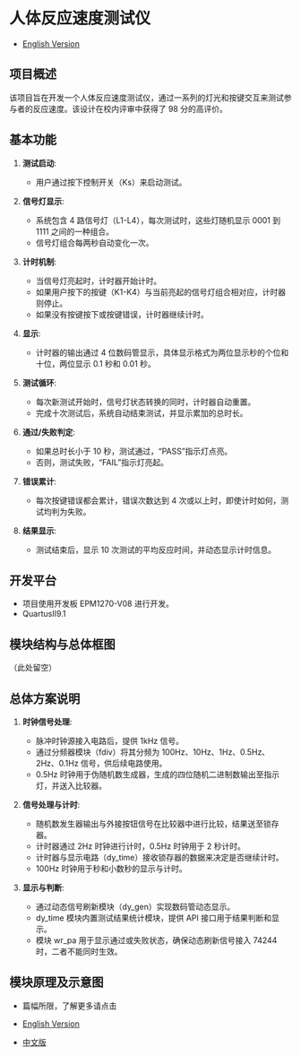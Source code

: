 # 人体反应速度测试仪

- [English Version](./README.md)

## 项目概述

该项目旨在开发一个人体反应速度测试仪，通过一系列的灯光和按键交互来测试参与者的反应速度。该设计在校内评审中获得了 98 分的高评价。

## 基本功能

1. **测试启动**:

   - 用户通过按下控制开关（Ks）来启动测试。

2. **信号灯显示**:

   - 系统包含 4 路信号灯（L1-L4），每次测试时，这些灯随机显示 0001 到 1111 之间的一种组合。
   - 信号灯组合每两秒自动变化一次。

3. **计时机制**:

   - 当信号灯亮起时，计时器开始计时。
   - 如果用户按下的按键（K1-K4）与当前亮起的信号灯组合相对应，计时器则停止。
   - 如果没有按键按下或按键错误，计时器继续计时。

4. **显示**:

   - 计时器的输出通过 4 位数码管显示，具体显示格式为两位显示秒的个位和十位，两位显示 0.1 秒和 0.01 秒。

5. **测试循环**:

   - 每次新测试开始时，信号灯状态转换的同时，计时器自动重置。
   - 完成十次测试后，系统自动结束测试，并显示累加的总时长。

6. **通过/失败判定**:

   - 如果总时长小于 10 秒，测试通过，“PASS”指示灯点亮。
   - 否则，测试失败，“FAIL”指示灯亮起。

7. **错误累计**:

   - 每次按键错误都会累计，错误次数达到 4 次或以上时，即使计时如何，测试均判为失败。

8. **结果显示**:
   - 测试结束后，显示 10 次测试的平均反应时间，并动态显示计时信息。

## 开发平台

- 项目使用开发板 EPM1270-V08 进行开发。
- QuartusII9.1

## 模块结构与总体框图

（此处留空）

## 总体方案说明

1. **时钟信号处理**:

   - 脉冲时钟源接入电路后，提供 1kHz 信号。
   - 通过分频器模块（fdiv）将其分频为 100Hz、10Hz、1Hz、0.5Hz、2Hz、0.1Hz 信号，供后续电路使用。
   - 0.5Hz 时钟用于伪随机数生成器，生成的四位随机二进制数输出至指示灯，并送入比较器。

2. **信号处理与计时**:

   - 随机数发生器输出与外接按钮信号在比较器中进行比较，结果送至锁存器。
   - 计时器通过 2Hz 时钟进行计时，0.5Hz 时钟用于 2 秒计时。
   - 计时器与显示电路（dy_time）接收锁存器的数据来决定是否继续计时。
   - 100Hz 时钟用于秒和小数秒的显示与计时。

3. **显示与判断**:
   - 通过动态信号刷新模块（dy_gen）实现数码管动态显示。
   - dy_time 模块内置测试结果统计模块，提供 API 接口用于结果判断和显示。
   - 模块 wr_pa 用于显示通过或失败状态，确保动态刷新信号接入 74244 时，二者不能同时生效。

## 模块原理及示意图

- 篇幅所限，了解更多请点击

- [English Version](./Design-EN.md)

- [中文版](./Design-CN.md)
